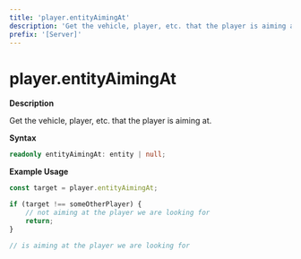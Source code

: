 ```yaml
---
title: 'player.entityAimingAt'
description: 'Get the vehicle, player, etc. that the player is aiming at.'
prefix: '[Server]'
---
```


# player.entityAimingAt

**Description**

Get the vehicle, player, etc. that the player is aiming at.

**Syntax**

```ts
readonly entityAimingAt: entity | null;
```

**Example Usage**

```js
const target = player.entityAimingAt;

if (target !== someOtherPlayer) {
    // not aiming at the player we are looking for
    return;
}

// is aiming at the player we are looking for
```

